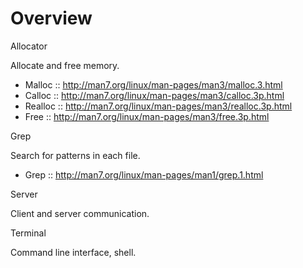 # Overview

Allocator 

Allocate and free memory.
  - Malloc :: http://man7.org/linux/man-pages/man3/malloc.3.html
  - Calloc :: http://man7.org/linux/man-pages/man3/calloc.3p.html
  - Realloc :: http://man7.org/linux/man-pages/man3/realloc.3p.html
  - Free :: http://man7.org/linux/man-pages/man3/free.3p.html


Grep

Search for patterns in each file.  
  - Grep :: http://man7.org/linux/man-pages/man1/grep.1.html


Server

Client and server communication.


Terminal

Command line interface, shell.
